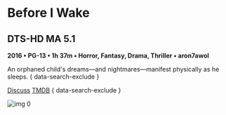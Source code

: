 # Before I Wake

## DTS-HD MA 5.1

**2016 • PG-13 • 1h 37m • Horror, Fantasy, Drama, Thriller • aron7awol**

An orphaned child's dreams—and nightmares—manifest physically as he sleeps.
{ data-search-exclude }

[Discuss](https://www.avsforum.com/threads/bass-eq-for-filtered-movies.2995212/post-56893474)  [TMDB](https://www.themoviedb.org/movie/301804)
{ data-search-exclude }

![img 0](https://i.imgur.com/ihnfQMQ.jpg)

